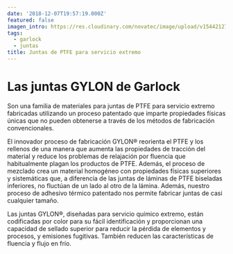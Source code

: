 ```yaml
---
date: '2018-12-07T19:57:19.000Z'
featured: false
imagen_intro: https://res.cloudinary.com/novatec/image/upload/v1544212707/Garlock.jpg
tags:
  - garlock
  - juntas
title: Juntas de PTFE para servicio extremo
---
```





# Las juntas GYLON de Garlock

Son una familia de materiales para juntas de PTFE para servicio extremo fabricadas utilizando un proceso patentado que imparte propiedades físicas únicas que no pueden obtenerse a través de los métodos de fabricación convencionales.

El innovador proceso de fabricación GYLON® reorienta el PTFE y los rellenos de una manera que aumenta las propiedades de tracción del material y reduce los problemas de relajación por fluencia que habitualmente plagan los productos de PTFE. Además, el proceso de mezclado crea un material homogéneo con propiedades físicas superiores y sistemáticas que, a diferencia de las juntas de láminas de PTFE biseladas inferiores, no fluctúan de un lado al otro de la lámina. Además, nuestro proceso de adhesivo térmico patentado nos permite fabricar juntas de casi cualquier tamaño.

Las juntas GYLON®, diseñadas para servicio químico extremo, están codificadas por color para su fácil identificación y proporcionan una capacidad de sellado superior para reducir la pérdida de elementos y procesos, y emisiones fugitivas. También reducen las características de fluencia y flujo en frío.
